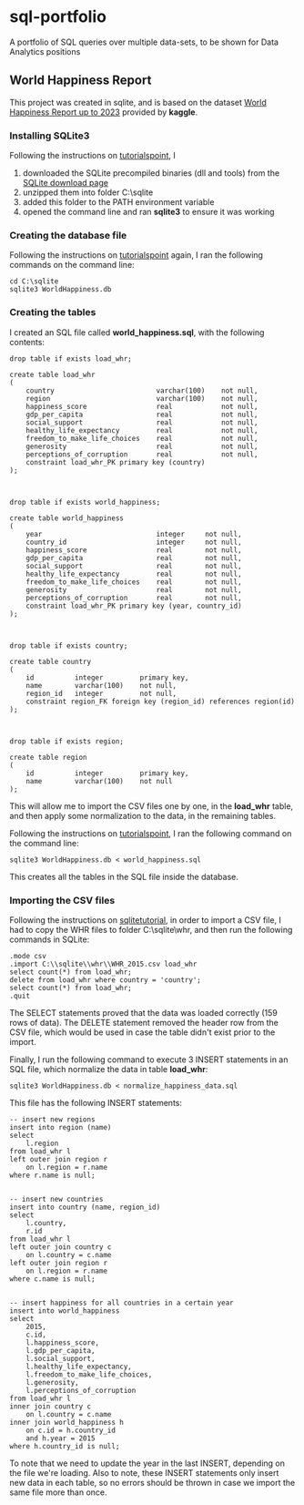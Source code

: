# sql-portfolio
A portfolio of SQL queries over multiple data-sets, to be shown for Data Analytics positions

## World Happiness Report
This project was created in sqlite, and is based on the dataset [World Happiness Report up to 2023](https://www.kaggle.com/datasets/sazidthe1/global-happiness-scores-and-factors) provided by **kaggle**.

### Installing SQLite3
Following the instructions on [tutorialspoint](https://www.tutorialspoint.com/sqlite/sqlite_installation.htm), I
1. downloaded the SQLite precompiled binaries (dll and tools) from the [SQLite download page](https://www.sqlite.org/download.html)
1. unzipped them into folder C:\sqlite
1. added this folder to the PATH environment variable
1. opened the command line and ran **sqlite3** to ensure it was working

### Creating the database file
Following the instructions on [tutorialspoint](https://www.tutorialspoint.com/sqlite/sqlite_create_database.htm) again, I ran the following commands on the command line:

```
cd C:\sqlite
sqlite3 WorldHappiness.db
```

### Creating the tables
I created an SQL file called **world_happiness.sql**, with the following contents:

```
drop table if exists load_whr;

create table load_whr
(
    country                         varchar(100)    not null,
    region                          varchar(100)    not null,
    happiness_score                 real            not null,
    gdp_per_capita                  real            not null,
    social_support                  real            not null,
    healthy_life_expectancy         real            not null,
    freedom_to_make_life_choices    real            not null,
    generosity                      real            not null,
    perceptions_of_corruption       real            not null,
    constraint load_whr_PK primary key (country)
);



drop table if exists world_happiness;

create table world_happiness
(
    year                            integer     not null,
    country_id                      integer     not null,
    happiness_score                 real        not null,
    gdp_per_capita                  real        not null,
    social_support                  real        not null,
    healthy_life_expectancy         real        not null,
    freedom_to_make_life_choices    real        not null,
    generosity                      real        not null,
    perceptions_of_corruption       real        not null,
    constraint load_whr_PK primary key (year, country_id)
);



drop table if exists country;

create table country
(
    id          integer         primary key,
    name        varchar(100)    not null,
    region_id   integer         not null,
    constraint region_FK foreign key (region_id) references region(id)
);



drop table if exists region;

create table region
(
    id          integer         primary key,
    name        varchar(100)    not null
);
```

This will allow me to import the CSV files one by one, in the **load_whr** table, and then apply some normalization to the data, in the remaining tables.

Following the instructions on [tutorialspoint](https://www.tutorialspoint.com/sqlite/sqlite_create_database.htm), I ran the following command on the command line:

```
sqlite3 WorldHappiness.db < world_happiness.sql
```

This creates all the tables in the SQL file inside the database.

### Importing the CSV files
Following the instructions on [sqlitetutorial](https://www.sqlitetutorial.net/sqlite-import-csv/), in order to import a CSV file, I had to copy the WHR files to folder C:\sqlite\whr, and then run the following commands in SQLite:

```
.mode csv
.import C:\\sqlite\\whr\\WHR_2015.csv load_whr
select count(*) from load_whr;
delete from load_whr where country = 'country';
select count(*) from load_whr;
.quit
```

The SELECT statements proved that the data was loaded correctly (159 rows of data).
The DELETE statement removed the header row from the CSV file, which would be used in case the table didn't exist prior to the import.

Finally, I run the following command to execute 3 INSERT statements in an SQL file, which normalize the data in table **load_whr**:

```
sqlite3 WorldHappiness.db < normalize_happiness_data.sql
```

This file has the following INSERT statements:

```
-- insert new regions
insert into region (name)
select
    l.region
from load_whr l
left outer join region r
    on l.region = r.name
where r.name is null;


-- insert new countries
insert into country (name, region_id)
select
    l.country,
    r.id
from load_whr l
left outer join country c
    on l.country = c.name
left outer join region r
    on l.region = r.name
where c.name is null;


-- insert happiness for all countries in a certain year
insert into world_happiness
select
    2015,
    c.id,
    l.happiness_score,
    l.gdp_per_capita,
    l.social_support,
    l.healthy_life_expectancy,
    l.freedom_to_make_life_choices,
    l.generosity,
    l.perceptions_of_corruption
from load_whr l
inner join country c
    on l.country = c.name
inner join world_happiness h
    on c.id = h.country_id
    and h.year = 2015
where h.country_id is null;
```

To note that we need to update the year in the last INSERT, depending on the file we're loading.
Also to note, these INSERT statements only insert new data in each table, so no errors should be thrown in case we import the same file more than once.
